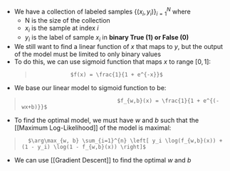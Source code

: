 - We have a collection of labeled samples $\{(x_i, y_i)\}_{i=1}^{N}$ where
	- N is the size of the collection
	- $x_i$ is the sample at index $i$ 
	- $y_i$ is the label of sample $x_i$ in **binary True (1) or False (0)**
- We still want to find a linear function of $x$ that maps to $y$, but the output of the model must be limited to only binary values
- To do this, we can use sigmoid function that maps $x$ to range $[0, 1]$:
  > 				$f(x) = \frac{1}{1 + e^{-x}}$
- We base our linear model to sigmoid function to be:	
> 									$f_{w,b}(x) = \frac{1}{1 + e^{(-wx+b)}}$
- To find the optimal model, we must have $w$ and $b$ such that the [[Maximum Log-Likelihood]] of the model is maximal:
>		$\arg\max_{w, b} \sum_{i=1}^{n} \left[ y_i \log(f_{w,b}(x)) + (1 - y_i) \log(1 - f_{w,b}(x)) \right]$
- We can use [[Gradient Descent]] to find the optimal $w$ and $b$ 
